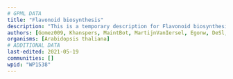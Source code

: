 ```yaml
---
# GPML DATA
title: "Flavonoid biosynthesis"
description: "This is a temporary description for Flavonoid biosynthesis"
authors: [Gomez009, Khanspers, MaintBot, MartijnVanIersel, Egonw, DeSl, Eweitz]
organisms: [Arabidopsis thaliana]
# ADDITIONAL DATA
last-edited: 2021-05-19
communities: []
wpid: "WP1538"
---
```

